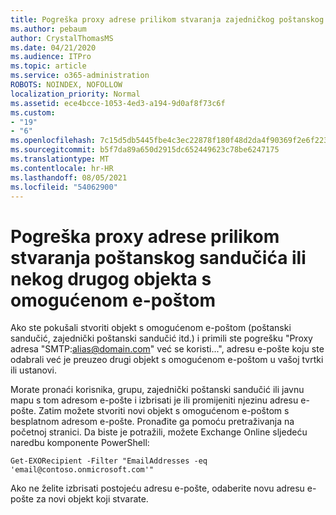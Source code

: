 ```yaml
---
title: Pogreška proxy adrese prilikom stvaranja zajedničkog poštanskog sandučića
ms.author: pebaum
author: CrystalThomasMS
ms.date: 04/21/2020
ms.audience: ITPro
ms.topic: article
ms.service: o365-administration
ROBOTS: NOINDEX, NOFOLLOW
localization_priority: Normal
ms.assetid: ece4bcce-1053-4ed3-a194-9d0af8f73c6f
ms.custom:
- "19"
- "6"
ms.openlocfilehash: 7c15d5db5445fbe4c3ec22878f180f48d2da4f90369f2e6f223916646eb19c12
ms.sourcegitcommit: b5f7da89a650d2915dc652449623c78be6247175
ms.translationtype: MT
ms.contentlocale: hr-HR
ms.lasthandoff: 08/05/2021
ms.locfileid: "54062900"
---
```

# <a name="proxy-address-error-while-creating-a-mailbox-or-other-email-enabled-object"></a>Pogreška proxy adrese prilikom stvaranja poštanskog sandučića ili nekog drugog objekta s omogućenom e-poštom

Ako ste pokušali stvoriti objekt s omogućenom e-poštom (poštanski sandučić, zajednički poštanski sandučić itd.) i primili ste pogrešku "Proxy adresa "SMTP:alias@domain.com" već se koristi...", adresu e-pošte koju ste odabrali već je preuzeo drugi objekt s omogućenom e-poštom u vašoj tvrtki ili ustanovi.
  
Morate pronaći korisnika, grupu, zajednički poštanski sandučić ili javnu mapu s tom adresom e-pošte i izbrisati je ili promijeniti njezinu adresu e-pošte. Zatim možete stvoriti novi objekt s omogućenom e-poštom s besplatnom adresom e-pošte. Pronađite ga pomoću pretraživanja na početnoj stranici. Da biste je potražili, možete Exchange Online sljedeću naredbu komponente PowerShell:

`
    Get-EXORecipient -Filter "EmailAddresses -eq 'email@contoso.onmicrosoft.com'"
`
  
Ako ne želite izbrisati postojeću adresu e-pošte, odaberite novu adresu e-pošte za novi objekt koji stvarate.
  